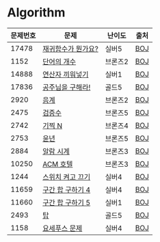 # Algorithm

| 문제번호 | 문제                                                        | 난이도  | 출처                                         |
| -------- | ----------------------------------------------------------- | ------- | -------------------------------------------- |
| 17478    | [재귀함수가 뭔가요?](BoJ/2023-03-16)                        | 실버5   | [BOJ](https://www.acmicpc.net/problem/17478) |
| 1152     | [단어의 개수](BoJ/2023-04-14)                               | 브론즈2 | [BOJ](https://www.acmicpc.net/problem/1152)  |
| 14888    | [연산자 끼워넣기](BoJ/2023-04-14)                           | 실버1   | [BOJ](https://www.acmicpc.net/problem/14888) |
| 17836    | [공주님을 구해라!](BoJ/2023-04-17)                          | 골드5   | [BOJ](https://www.acmicpc.net/problem/17836) |
| 2920     | [음계](BoJ/2023-04-21)                                      | 브론즈2 | [BOJ](https://www.acmicpc.net/problem/2920)  |
| 2475     | [검증수](BoJ/2023-06-03)                                    | 브론즈5 | [BOJ](https://www.acmicpc.net/problem/2475)  |
| 2742     | [기찍 N](BoJ/2023-06-03)                                    | 브론즈4 | [BOJ](https://www.acmicpc.net/problem/2742)  |
| 2753     | [윤년](BoJ/2023-06-03)                                      | 브론즈5 | [BOJ](https://www.acmicpc.net/problem/2753)  |
| 2884     | [알람 시계](BoJ/2023-06-03)                                 | 브론즈3 | [BOJ](https://www.acmicpc.net/problem/2884)  |
| 10250    | [ACM 호텔](BoJ/2023-07-02)                                  | 브론즈3 | [BOJ](https://www.acmicpc.net/problem/10250) |
| 1244     | [스위치 켜고 끄기](BoJ/2023-08-18/Main_1244_스위치켜고끄기) | 실버4   | [BOJ](https://www.acmicpc.net/problem/1244)  |
| 11659    | [구간 합 구하기 4](BoJ/2023-08-18/Main_11659_구간합구하기4) | 실버4   | [BOJ](https://www.acmicpc.net/problem/11659) |
| 11660    | [구간 합 구하기 5](BoJ/2023-08-18/Main_11659_구간합구하기5) | 실버1   | [BOJ](https://www.acmicpc.net/problem/11660) |
| 2493     | [탑](BoJ/2023-08-29/Main_2493_탑)                           | 골드5   | [BOJ](https://www.acmicpc.net/problem/2493)  |
| 1158     | [요세푸스 문제](BoJ/2023-08-29/Main_21158_요세푸스문제)     | 실버4   | [BOJ](https://www.acmicpc.net/problem/1158)  |
